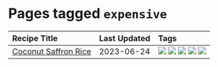 # Pages tagged `expensive`

|Recipe Title|Last Updated|Tags
|:---|:---|:---|
|[Coconut Saffron Rice](../recipes/coconutsaffronrice.md)|2023-06-24|[![](https://img.shields.io/badge/tag-Thai-6984a1)](../tags/Thai.md) [![](https://img.shields.io/badge/tag-expensive-bb15fd)](../tags/expensive.md) [![](https://img.shields.io/badge/tag-rice-f6b493)](../tags/rice.md) [![](https://img.shields.io/badge/tag-sides-e4f90)](../tags/sides.md) [![](https://img.shields.io/badge/tag-stovetop-eadebe)](../tags/stovetop.md)|